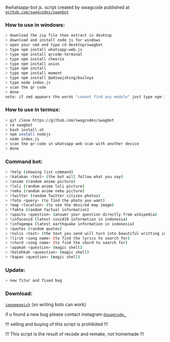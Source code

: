 ﻿#whatsapp-bot js. script created by swagcode published at [`github.com/swagcodes/swagbot`](github.com/swagcodes/swagbot)

### How to use in windows:
```bash
> download the zip file then extract in desktop
> download and install node js for windows
> open your cmd and type cd desktop/swagbot
> type npm install whatsapp-web.js
> type npm install qrcode-terminal
> type npm install cheerio
> type npm install axios
> type npm install
> type npm install moment
> type npm install @adiwajshing/baileys
> type node index.js
> scan the qr code
> done
note: if cmd appears the words "cannot find any module" just type npm install <the module not found>
```

### How to use in termux:
 
```bash
> git clone https://github.com/swagcodes/swagbot
> cd swagbot
> bash install.sh
> npm install nodejs
> node index.js
> scan the qr-code in whatsapp web scan with another device
> done
```

### Command bot:
```bash
> !help (showing list command)
> !katakan <text> (the bot will follow what you say)
> !anime (random anime picture)
> !loli (random anime loli picture)
> !neko (random anime neko picture)
> !twitter (random Twitter citizen photos)
> !foto <query> (to find the photo you want)
> !map <location> (to see the desired map image)
> !fakta (random factual information)
> !apaitu <question> (answer your question directly from wikipedia)
> !infocovid (latest covid19 information in indonesia)
> !infogempa (latest earthquake information in indonesia)
> !quotes (random quotes)
> !nulis <text> (the text you send will turn into beautiful writting in the book)
> !lirik <song name> (to find the lyrics to search for)
> !chord <song name> (to find the chord to search for)
> !apakah <question> (magic shell)
> !bolehkah <quoestion> (magic shell)
> !kapan <question> (magic shell)
```
### Update:
```bash
> new fitur and fixed bug
```
### Download:
[`imagemagick`](https://imagemagick.org/script/download.php) (so writing bots can work)

if u found a new bug please contact instagram [`@swagcode_`](https://www.instagram.com/swagcode_/)

!!! selling and buying of this script is prohibited !!!

!!! This script is the result of recode and remake, not homemade !!!
